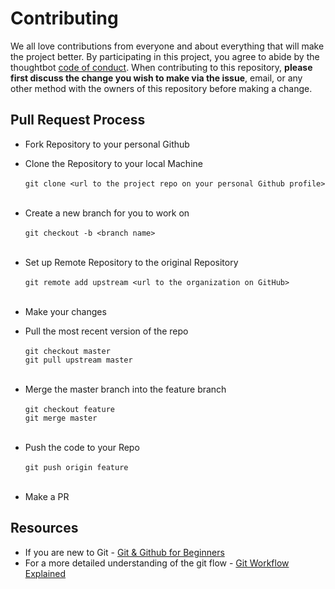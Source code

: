 # Contributing

We all love contributions from everyone and about everything that will make the project better. By participating in this project, you agree to abide by the thoughtbot [code of conduct](https://github.com/Nish251103/web-portfolio/blob/main/CODE_OF_CONDUCT.md).
When contributing to this repository, **please first discuss the change you wish to make via the issue**, email, or any other method with the owners of this repository before making a change.

## Pull Request Process

- Fork Repository to your personal Github
- Clone the Repository to your local Machine
<br><br>`git clone <url to the project repo on your personal Github profile>`<br><br>

- Create a new branch for you to work on
<br><br>`git checkout -b <branch name>`<br><br>

- Set up Remote Repository to the original Repository
<br><br>`git remote add upstream <url to the organization on GitHub>`<br><br>

- Make your changes
- Pull the most recent version of the repo
<br><br>`git checkout master`
<br>`git pull upstream master`<br><br>

- Merge the master branch into the feature branch
<br><br>`git checkout feature`
<br>`git merge master`<br><br>

- Push the code to your Repo
<br><br>`git push origin feature`<br><br>

- Make a PR


## Resources

- If you are new to Git - [Git & Github for Beginners](https://www.youtube.com/watch?v=SWYqp7iY_Tc)
- For a more detailed understanding of the git flow - [Git Workflow Explained](https://medium.com/@swinkler/git-workflow-explained-a-step-by-step-guide-83c1c9247f03)
